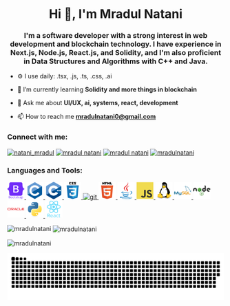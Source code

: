 <h1 align="center">Hi 👋, I'm Mradul Natani</h1>
<h3 align="center">I'm a software developer with a strong interest in web development and blockchain technology. I have experience in Next.js, Node.js, React.js, and Solidity, and I'm also proficient in Data Structures and Algorithms with C++ and Java.</h3>

- ⚙️ I use daily: .tsx, .js, .ts, .css, .ai
  
- 🌱 I’m currently learning **Solidity and more things in blockchain**

- 💬 Ask me about **UI/UX, ai, systems, react, development**

- 📫 How to reach me **mradulnatani0@gmail.com**

<h3 align="left">Connect with me:</h3>
<p align="left">
<a href="https://twitter.com/natani_mradul" target="blank"><img align="center" src="https://raw.githubusercontent.com/rahuldkjain/github-profile-readme-generator/master/src/images/icons/Social/twitter.svg" alt="natani_mradul" height="30" width="40" /></a>
<a href="https://linkedin.com/in/mradul natani" target="blank"><img align="center" src="https://raw.githubusercontent.com/rahuldkjain/github-profile-readme-generator/master/src/images/icons/Social/linked-in-alt.svg" alt="mradul natani" height="30" width="40" /></a>
<a href="https://fb.com/mradul natani" target="blank"><img align="center" src="https://raw.githubusercontent.com/rahuldkjain/github-profile-readme-generator/master/src/images/icons/Social/facebook.svg" alt="mradul natani" height="30" width="40" /></a>
<a href="https://www.codechef.com/users/mradulnatani" target="blank"><img align="center" src="https://cdn.jsdelivr.net/npm/simple-icons@3.1.0/icons/codechef.svg" alt="mradulnatani" height="30" width="40" /></a>
</p>

<h3 align="left">Languages and Tools:</h3>
<p align="left"> <a href="https://getbootstrap.com" target="_blank" rel="noreferrer"> <img src="https://raw.githubusercontent.com/devicons/devicon/master/icons/bootstrap/bootstrap-plain-wordmark.svg" alt="bootstrap" width="40" height="40"/> </a> <a href="https://www.cprogramming.com/" target="_blank" rel="noreferrer"> <img src="https://raw.githubusercontent.com/devicons/devicon/master/icons/c/c-original.svg" alt="c" width="40" height="40"/> </a> <a href="https://www.w3schools.com/cpp/" target="_blank" rel="noreferrer"> <img src="https://raw.githubusercontent.com/devicons/devicon/master/icons/cplusplus/cplusplus-original.svg" alt="cplusplus" width="40" height="40"/> </a> <a href="https://www.w3schools.com/css/" target="_blank" rel="noreferrer"> <img src="https://raw.githubusercontent.com/devicons/devicon/master/icons/css3/css3-original-wordmark.svg" alt="css3" width="40" height="40"/> </a> <a href="https://git-scm.com/" target="_blank" rel="noreferrer"> <img src="https://www.vectorlogo.zone/logos/git-scm/git-scm-icon.svg" alt="git" width="40" height="40"/> </a> <a href="https://www.w3.org/html/" target="_blank" rel="noreferrer"> <img src="https://raw.githubusercontent.com/devicons/devicon/master/icons/html5/html5-original-wordmark.svg" alt="html5" width="40" height="40"/> </a> <a href="https://www.java.com" target="_blank" rel="noreferrer"> <img src="https://raw.githubusercontent.com/devicons/devicon/master/icons/java/java-original.svg" alt="java" width="40" height="40"/> </a> <a href="https://developer.mozilla.org/en-US/docs/Web/JavaScript" target="_blank" rel="noreferrer"> <img src="https://raw.githubusercontent.com/devicons/devicon/master/icons/javascript/javascript-original.svg" alt="javascript" width="40" height="40"/> </a> <a href="https://www.linux.org/" target="_blank" rel="noreferrer"> <img src="https://raw.githubusercontent.com/devicons/devicon/master/icons/linux/linux-original.svg" alt="linux" width="40" height="40"/> </a> <a href="https://www.mysql.com/" target="_blank" rel="noreferrer"> <img src="https://raw.githubusercontent.com/devicons/devicon/master/icons/mysql/mysql-original-wordmark.svg" alt="mysql" width="40" height="40"/> </a> <a href="https://nodejs.org" target="_blank" rel="noreferrer"> <img src="https://raw.githubusercontent.com/devicons/devicon/master/icons/nodejs/nodejs-original-wordmark.svg" alt="nodejs" width="40" height="40"/> </a> <a href="https://www.oracle.com/" target="_blank" rel="noreferrer"> <img src="https://raw.githubusercontent.com/devicons/devicon/master/icons/oracle/oracle-original.svg" alt="oracle" width="40" height="40"/> </a>
   <a href="https://www.python.org" target="_blank" rel="noreferrer"> <img src="https://raw.githubusercontent.com/devicons/devicon/master/icons/python/python-original.svg" alt="python" width="40" height="40"/> </a><a href="https://reactjs.org/" target="_blank" rel="noreferrer"> <img src="https://raw.githubusercontent.com/devicons/devicon/master/icons/react/react-original-wordmark.svg" alt="react" width="40" height="40"/>  </a> </p>

<p><img align="left" src="https://github-readme-stats.vercel.app/api/top-langs?username=mradulnatani&show_icons=true&locale=en&layout=compact" alt="mradulnatani" /></p>

<p>&nbsp;<img align="center" src="https://github-readme-stats.vercel.app/api?username=mradulnatani&show_icons=true&locale=en" alt="mradulnatani" /></p>

<p><img align="center" src="https://github-readme-streak-stats.herokuapp.com/?user=mradulnatani&" alt="mradulnatani" /></p>
<img alt="GitHub Contribution Grid Snake Animation" src="https://raw.githubusercontent.com/mauriciobraz/mauriciobraz/output/github-contribution-grid-snake.svg" style="visibility:visible;max-width:100% backgrpundcolor = "black";">

